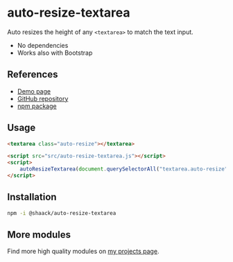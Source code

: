 # auto-resize-textarea

Auto resizes the height of any `<textarea>` to match the text input.

- No dependencies
- Works also with Bootstrap

## References

- [Demo page](https://shaack.com/projekte/auto-resize-textarea/)
- [GitHub repository](https://github.com/shaack/auto-resize-textarea)
- [npm package](https://www.npmjs.com/package/@shaack/auto-resize-textarea)

## Usage

```html
<textarea class="auto-resize"></textarea>

<script src="src/auto-resize-textarea.js"></script>
<script>
    autoResizeTextarea(document.querySelectorAll("textarea.auto-resize"), {maxHeight: 320})
</script>
```

## Installation

```bash
npm -i @shaack/auto-resize-textarea
```

## More modules

Find more high quality modules
on [my projects page](https://shaack.com/works).

